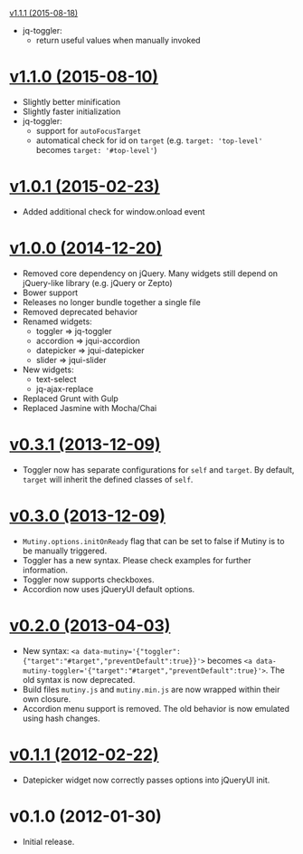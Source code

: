 [v1.1.1 (2015-08-18)](https://github.com/enova/mutiny/compare/v1.1.0...v1.1.1)
* jq-toggler:
  * return useful values when manually invoked

[v1.1.0 (2015-08-10)](https://github.com/enova/mutiny/compare/v1.0.1...v1.1.0)
======
* Slightly better minification
* Slightly faster initialization
* jq-toggler:
  * support for `autoFocusTarget`
  * automatical check for id on `target` (e.g. `target: 'top-level'` becomes `target: '#top-level'`)

[v1.0.1 (2015-02-23)](https://github.com/enova/mutiny/compare/v1.0.0...v1.0.1)
======
* Added additional check for window.onload event

[v1.0.0 (2014-12-20)](https://github.com/enova/mutiny/compare/0.3.1...v1.0.0)
======
* Removed core dependency on jQuery. Many widgets still depend on jQuery-like library (e.g. jQuery or Zepto)
* Bower support
* Releases no longer bundle together a single file
* Removed deprecated behavior
* Renamed widgets:
  * toggler => jq-toggler
  * accordion => jqui-accordion
  * datepicker => jqui-datepicker
  * slider => jqui-slider
* New widgets:
  * text-select
  * jq-ajax-replace
* Replaced Grunt with Gulp
* Replaced Jasmine with Mocha/Chai

[v0.3.1 (2013-12-09)](https://github.com/enova/mutiny/compare/0.3.0...0.3.1)
======
* Toggler now has separate configurations for `self` and `target`.  By default,
  `target` will inherit the defined classes of `self`.

[v0.3.0 (2013-12-09)](https://github.com/enova/mutiny/compare/0.2.0...0.3.0)
======
* `Mutiny.options.initOnReady` flag that can be set to false if Mutiny is to be
  manually triggered.
* Toggler has a new syntax.  Please check examples for further information.
* Toggler now supports checkboxes.
* Accordion now uses jQueryUI default options.

[v0.2.0 (2013-04-03)](https://github.com/enova/mutiny/compare/0.1.0...0.2.0)
======
* New syntax: `<a data-mutiny='{"toggler":{"target":"#target","preventDefault":true}}'>`
  becomes `<a data-mutiny-toggler='{"target":"#target","preventDefault":true}'>`.
  The old syntax is now deprecated.
* Build files `mutiny.js` and `mutiny.min.js` are now wrapped within their own
  closure.
* Accordion menu support is removed.  The old behavior is now emulated using
  hash changes.

[v0.1.1 (2012-02-22)](https://github.com/enova/mutiny/compare/0.1.0...0.1.1)
======
* Datepicker widget now correctly passes options into jQueryUI init.

v0.1.0 (2012-01-30)
======
* Initial release.
